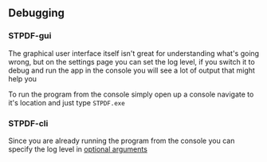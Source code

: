 ## Debugging

### STPDF-gui

The graphical user interface itself isn't great for understanding what's going wrong, but on the settings page you can set the log level,
if you switch it to debug and run the app in the console you will see a lot of output that might help you

To run the program from the console simply open up a console navigate to it's location and just type <code>STPDF.exe</code>

### STPDF-cli

Since you are already running the program from the console you can specify the log level in [optional arguments]()